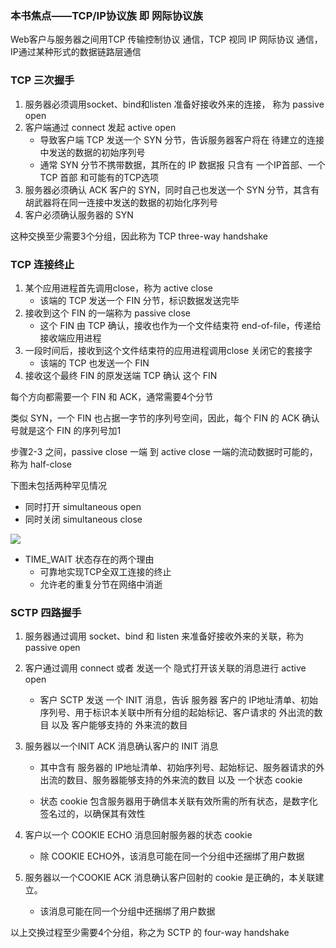 ### 本书焦点——TCP/IP协议族 即 网际协议族

Web客户与服务器之间用TCP 传输控制协议 通信，TCP 视同 IP 网际协议 通信，IP通过某种形式的数据链路层通信

### TCP 三次握手

1. 服务器必须调用socket、bind和listen 准备好接收外来的连接， 称为 passive open
2. 客户端通过 connect 发起 active open
   - 导致客户端 TCP 发送一个 SYN 分节，告诉服务器客户将在 待建立的连接中发送的数据的初始序列号
   - 通常 SYN 分节不携带数据，其所在的 IP 数据报 只含有 一个IP首部、一个 TCP 首部 和可能有的TCP选项
3. 服务器必须确认 ACK 客户的 SYN，同时自己也发送一个 SYN 分节，其含有胡武器将在同一连接中发送的数据的初始化序列号
4. 客户必须确认服务器的 SYN

这种交换至少需要3个分组，因此称为 TCP three-way handshake



### TCP 连接终止

1. 某个应用进程首先调用close，称为 active close
   - 该端的 TCP 发送一个 FIN 分节，标识数据发送完毕
2. 接收到这个 FIN 的一端称为 passive close
   - 这个 FIN 由 TCP 确认，接收也作为一个文件结束符 end-of-file，传递给接收端应用进程
3. 一段时间后，接收到这个文件结束符的应用进程调用close 关闭它的套接字
   - 该端的 TCP 也发送一个 FIN
4. 接收这个最终 FIN 的原发送端 TCP 确认 这个 FIN

每个方向都需要一个 FIN 和 ACK，通常需要4个分节

类似 SYN，一个 FIN 也占据一字节的序列号空间，因此，每个 FIN 的 ACK 确认号就是这个 FIN 的序列号加1

步骤2-3 之间，passive close 一端 到 active close 一端的流动数据时可能的，称为 half-close

下图未包括两种罕见情况

- 同时打开 simultaneous open
- 同时关闭 simultaneous close

![](../src/imgs/TCP_status_transform.jpg)

- TIME_WAIT 状态存在的两个理由
  - 可靠地实现TCP全双工连接的终止
  - 允许老的重复分节在网络中消逝



### SCTP 四路握手

1. 服务器通过调用 socket、bind 和 listen 来准备好接收外来的关联，称为 passive open

2. 客户通过调用 connect 或者 发送一个 隐式打开该关联的消息进行 active open

   - 客户 SCTP 发送 一个 INIT 消息，告诉 服务器 客户的 IP地址清单、初始序列号、用于标识本关联中所有分组的起始标记、客户请求的 外出流的数目 以及 客户能够支持的 外来流的数目

3. 服务器以一个INIT ACK 消息确认客户的 INIT 消息

   - 其中含有 服务器的 IP地址清单、初始序列号、起始标记、服务器请求的外出流的数目、服务器能够支持的外来流的数目 以及 一个状态 cookie

   - 状态 cookie 包含服务器用于确信本关联有效所需的所有状态，是数字化签名过的，以确保其有效性

4. 客户以一个 COOKIE ECHO 消息回射服务器的状态 cookie

   - 除 COOKIE ECHO外，该消息可能在同一个分组中还捆绑了用户数据

5. 服务器以一个COOKIE ACK 消息确认客户回射的 cookie 是正确的，本关联建立。

   - 该消息可能在同一个分组中还捆绑了用户数据

以上交换过程至少需要4个分组，称之为 SCTP 的 four-way handshake
